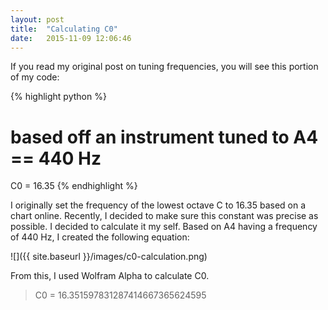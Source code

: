 ```yaml
---
layout: post
title:  "Calculating C0"
date:   2015-11-09 12:06:46
---
```


If you read my original post on tuning frequencies, you will see this portion of my code:

{% highlight python %}
# based off an instrument tuned to A4 == 440 Hz
C0 = 16.35
{% endhighlight %}

I originally set the frequency of the lowest octave C to 16.35 based on a chart online. Recently, I decided to make sure this constant was precise as possible. I decided to calculate it my self. Based on A4 having a frequency of 440 Hz, I created the following equation:

![]({{ site.baseurl }}/images/c0-calculation.png)

From this, I used Wolfram Alpha to calculate C0.

> C0 = 16.351597831287414667365624595